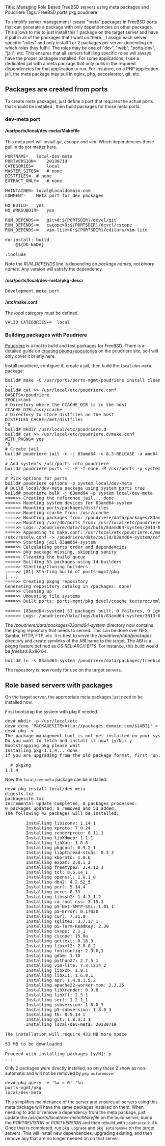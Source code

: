 Title: Managing Role Based FreeBSD servers using meta packages and Poudriere
Tags: FreeBSD,ports,pkg,poudriere

To simplify server management I create "meta" packages in FreeBSD ports that can generate a package with only dependencies on other packages. This allows to me to just install this 1 package on the target server and have it pull in all of the packages that I want on there. , I assign each server specific "roles" and only install 1 or 2 packages per server depending on which roles they fulfill. The roles may be one of "dev", "web", "ports-dev", "jail", etc. This ensures that all servers fulfilling specific roles will always have the proper packages installed. For some applications, I use a dedicated jail with a meta package that only pulls in the required dependencies for that application to run. For instance, on a PHP application jail, the meta package may pull in nginx, php, eaccelerator, git, etc.

## Packages are created from ports

To create meta packages, just define a port that requires the actual ports that should be installed., then build packages for those meta ports.

### dev-meta port

#### /usr/ports/local/dev-meta/Makefile

This meta port will install *git*, *cscope* and *vim*. Which dependencies those pull in do not matter here.

<pre>
PORTNAME=	local-dev-meta
PORTVERSION=	20130719
CATEGORIES=     local
MASTER_SITES=	# none
DISTFILES=	# none
EXTRACT_ONLY=	# none

MAINTAINER=	local@localdomain.com
COMMENT=	Meta port for dev packages

NO_BUILD=	yes
NO_WRKSUBDIR=	yes

RUN_DEPENDS+=	git>0:${PORTSDIR}/devel/git
RUN_DEPENDS+=	cscope>0:${PORTSDIR}/devel/cscope
RUN_DEPENDS+=	vim-lite>0:${PORTSDIR}/editors/vim-lite

do-install: build
	@${DO_NADA}

.include <bsd.port.mk>
</pre>

Note the _RUN\_DEPENDS_ line is depending on *package names*, not *binary names*. Any version will satisfy the dependency.

#### /usr/ports/local/dev-meta/pkg-descr

<pre>
Development meta port
</pre>

#### /etc/make.conf

The _local_ category must be defined.

<pre>
VALID_CATEGORIES+=	local
</pre>

### Building packages with Poudriere

[Poudriere](https://fossil.etoilebsd.net/poudriere) is a tool to build and test packages for FreeBSD. There is a detailed guide on [creating pkgng repositories](https://fossil.etoilebsd.net/poudriere/doc/trunk/doc/pkgng_repos.wiki) on the poudriere site, so I will only cover it briefly here.

Install poudriere, configure it, create a jail, then build the `local/dev-meta` package:

<pre>
build# make -C /usr/ports/ports-mgmt/poudriere install clean
...
build# cat >> /usr/local/etc/poudriere.conf
BASEFS=/poudriere
ZPOOL=tank
# Directory where the CCACHE_DIR is in the host
CCACHE_DIR=/usr/ccache
# Directory to store distfiles on the host
DISTFILES_CACHE=/mnt/distfiles
^D
build# mkdir /usr/local/etc/poudriere.d
build# cat >> /usr/local/etc/poudriere.d/make.conf
WITH_PKGNG=	yes
^D
# Create jail
build# poudriere jail -c -j 83amd64 -v 8.3-RELEASE -a amd64
...
# Add system's /usr/ports into poudriere
build# poudriere ports -c -F -f none -M /usr/ports -p system
...
# Pick options for ports
build# poudriere options -p system local/dev-meta
# Build local/dev-meta package using system ports tree
build# poudriere bulk -j 83amd64 -p system local/dev-meta
====>> Creating the reference jail... done
====>> Mounting system devices for 83amd64-system
====>> Mounting ports/packages/distfiles
====>> Mounting ccache from: /usr/ccache
====>> Mounting packages from: /poudriere/data/packages/83amd64-system
====>> Mounting /var/db/ports from: /usr/local/etc/poudriere.d/options
====>> Logs: /poudriere/data/logs/bulk/83amd64-system/2013-07-21_14h14m27s
====>> Appending to make.conf: /usr/local/etc/poudriere.d/make.conf
/etc/resolv.conf -> /poudriere/data/build/83amd64-system/ref/etc/resolv.conf
====>> Starting jail 83amd64-system
====>> Calculating ports order and dependencies
====>> pkg package missing, skipping sanity
====>> Cleaning the build queue
====>> Building 53 packages using 14 builders
====>> Starting/Cloning builders
====>> [01] Starting build of ports-mgmt/pkg
[...]
====>> Creating pkgng repository
Generating repository catalog in /packages: done!
====>> Cleaning up
====>> Umounting file systems
====>> Built ports: ports-mgmt/pkg devel/ccache textproc/xmlcatmgr archivers/unzip lang/perl5.14 net/p5-Socket textproc/iso8879 textproc/xmlcharent converters/libiconv devel/gettext devel/m4 devel/libtool net/p5-IO-Socket-IP security/libgpg-error security/p5-Net-SSLeay textproc/docbook-410 textproc/docbook-420 textproc/docbook-430 textproc/docbook-440 textproc/docbook-450 textproc/docbook-500 textproc/docbook-sk textproc/docbook-xml textproc/docbook-xml-430 textproc/docbook-xml-440 devel/bison devel/boehm-gc devel/gmake textproc/docbook-xml-450 devel/pkgconf security/ca_root_nss security/p5-IO-Socket-SSL misc/getopt print/libpaper security/libgcrypt shells/bash textproc/docbook textproc/docbook-xsl textproc/libxml2 textproc/libxslt www/w3m ftp/curl lang/p5-Error lang/python27 mail/p5-Net-SMTP-SSL textproc/asciidoc textproc/expat2 textproc/xmlto devel/cscope devel/cvsps devel/git editors/vim-lite local/dev-meta

====>> [83amd64-system] 53 packages built, 0 failures, 0 ignored, 0 skipped
====>> Logs: /poudriere/data/logs/bulk/83amd64-system/2013-07-21_14h14m27s
</pre>

The */poudriere/data/packages/83amd64-system* directory now contains the pkgng repository that needs to served. This can be done over NFS, Samba, HTTP, FTP, etc. It is best to serve the */poudriere/data/packages* directory and create symlinks of the ABI name to the target. The ABI is a pkgng feature defined as _OS:REL:ARCH:BITS_. For instance, this build would be _freebsd:8:x86:64_.

<pre>
build# ln -s 83amd64-system /poudriere/data/packages/freebsd:8:x86:64
</pre>

The repository is now ready for use on the target servers.

## Role based servers with packages

On the target server, the appropriate meta packages just need to be installed now.


First bootstrap the system with pkg if needed.
<pre>
dev# mkdir -p /usr/local/etc
dev# echo 'PACKAGESITE=http://packages.domain.com/${ABI}' > /usr/local/etc/pkg.conf
dev# pkg -v
The package management tool is not yet installed on your system.
Do you want to fetch and install it now? [y/N]: y
Bootstrapping pkg please wait
Installing pkg-1.1.4... done
If you are upgrading from the old package format, first run:

  # pkg2ng
1.1.4
</pre>

Now the `local/dev-meta` package can be installed:
<pre>
dev# pkg install local/dev-meta
digests.txz                                                        100%   57KB  57.1KB/s  57.1KB/s   00:00
packagesite.txz                                                    100%  323KB 323.3KB/s 323.3KB/s   00:00
Incremental update completed, 0 packages processed:
0 packages updated, 0 removed and 53 added.
The following 42 packages will be installed:

        Installing libiconv: 1.14_1
        Installing xproto: 7.0.24
        Installing renderproto: 0.11.1
        Installing libXdmcp: 1.1.1
        Installing libXau: 1.0.8
        Installing pkgconf: 0.9.2_1
        Installing libpthread-stubs: 0.3_3
        Installing kbproto: 1.0.6
        Installing expat: 2.0.1_2
        Installing freetype2: 2.4.12_1
        Installing tcl: 8.5.14_1
        Installing openssl: 1.0.1_8
        Installing db42: 4.2.52_5
        Installing perl: 5.14.4
        Installing pcre: 8.33
        Installing libssh2: 1.4.3_1,2
        Installing ca_root_nss: 3.15.1
        Installing p5-Net-SMTP-SSL: 1.01_1
        Installing p5-Error: 0.17020
        Installing curl: 7.31.0
        Installing sqlite3: 3.7.17_1
        Installing p5-Term-ReadKey: 2.30
        Installing cvsps: 2.1_1
        Installing cscope: 15.8a
        Installing gettext: 0.18.3
        Installing libxml2: 2.8.0_2
        Installing fontconfig: 2.9.0,1
        Installing gdbm: 1.10
        Installing python27: 2.7.5_1
        Installing vim-lite: 7.3.1314_2
        Installing libxcb: 1.9.1
        Installing libX11: 1.6.0,1
        Installing apr: 1.4.8.1.5.2
        Installing apache22-worker-mpm: 2.2.25
        Installing libXrender: 0.9.8
        Installing libXft: 2.3.1
        Installing serf: 1.2.1_1
        Installing subversion: 1.8.0_3
        Installing p5-subversion: 1.8.0_3
        Installing tk: 8.5.14_1
        Installing git: 1.8.3.3_1
        Installing local-dev-meta: 20130719

The installation will require 433 MB more space

53 MB to be downloaded

Proceed with installing packages [y/N]: y
...
</pre>

Only 2 packages were directly installed, so only those 2 show as non-automatic and will not be removed by `pkg autoremove`:
<pre>
dev# pkg query -e '%a = 0' '%o
ports-mgmt/pkg
local/dev-meta
</pre>

This simplifies maintenance of the server and ensures all servers using this meta package will have the same packages installed on them. When needing to add or remove a dependency from the meta package, just update the _/usr/ports/local/dev-meta/Makefile_ on the build server, bump the *PORTREVISION* or *PORTVERSION* and then rebuild with `poudriere bulk`. Once that is completed, run `pkg upgrade` and `pkg autoremove` on the target servers. This will install new dependencies, upgrading existing, and then remove any that are no longer needed on on that server.
